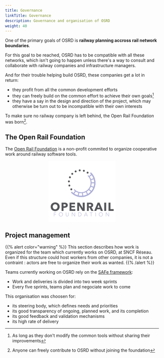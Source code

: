 ```yaml
---
title: Governance
linkTitle: Governance
description: Governance and organisation of OSRD
weight: 40
---
```


One of the primary goals of OSRD is **railway planning accross rail network boundaries**.

For this goal to be reached, OSRD has to be compatible with all these networks, which isn't going to happen unless there's a way to consult and collaborate with railway companies and infrastructure managers.

And for their trouble helping build OSRD, these companies get a lot in return:
 - they profit from all the common development efforts
 - they can freely build on the common effort to achieve their own goals[^license]
 - they have a say in the design and direction of the project, which may otherwise be turn out to be incompatible with their own interests

[^license]: As long as they don't modify the common tools without sharing their improvements

To make sure no railway company is left behind, the Open Rail Foundation was born[^contrib].

[^contrib]: Anyone can freely contribute to OSRD without joining the foundation

## The Open Rail Foundation

The [Open Rail Foundation](https://openrailfoundation.gitlab.io/) is a non-profit commited to organize cooperative work around railway software tools. 

<a href="https://openrailfoundation.gitlab.io/"><img class="marginauto" src="openrail_foundation_vector.png" alt="OpenRail Foundation"></a>

<style>
.marginauto {
	margin: 10px auto 20px;
	display: block;
	width:220px;
	height:200px;
}
.marginauto:hover {
	filter: brightness(80%);
	transition: all 0.5s;
}
</style>


## Project management

{{% alert color="warning" %}}
This section describes how work is organized for the team which currently works on OSRD, at SNCF Réseau. Even if this structure could host workers from other companies, it is not a contraint : actors are free to organize their work as wanted.
{{% /alert %}}

Teams currently working on OSRD rely on the [SAFe framework](https://en.wikipedia.org/wiki/Scaled_agile_framework):
 - Work and deliveries is divided into two week sprints
 - Every five sprints, teams plan and negociate work to come

This organisation was choosen for:
 - its steering body, which defines needs and priorities
 - its good transparency of ongoing, planned work, and its completion
 - its good feedback and validation mechanisms
 - its high rate of delivery
